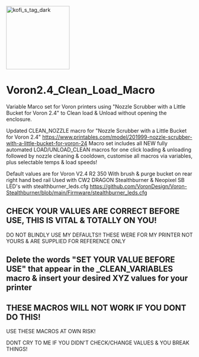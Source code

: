 [<img width="171" alt="kofi_s_tag_dark" src="https://github.com/3DPrintDemon/Demon_KLIPPER_Essentials/assets/122202359/6538fcbf-b866-4e33-81c6-f9c95428bca4">](https://ko-fi.com/3dprintdemon)

# Voron2.4_Clean_Load_Macro
Variable Marco set for Voron printers using "Nozzle Scrubber with a Little Bucket for Voron 2.4" to Clean load &amp; Unload without opening the enclosure.

Updated CLEAN_NOZZLE macro for "Nozzle Scrubber with a Little Bucket for Voron 2.4"
https://www.printables.com/model/201999-nozzle-scrubber-with-a-little-bucket-for-voron-24
Macro set includes all NEW fully automated LOAD/UNLOAD_CLEAN macros for one click loading & unloading followed 
by nozzle cleaning & cooldown, customise all macros via variables, plus selectable temps & load speeds!

Default values are for Voron V2.4 R2 350 With brush & purge bucket on rear right hand bed rail
Used with CW2 DRAGON Stealthburner & Neopixel SB LED's with stealthburner_leds.cfg
https://github.com/VoronDesign/Voron-Stealthburner/blob/main/Firmware/stealthburner_leds.cfg

## CHECK YOUR VALUES ARE CORRECT BEFORE USE, THIS IS VITAL & TOTALLY ON YOU!

DO NOT BLINDLY USE MY DEFAULTS!! THESE WERE FOR MY PRINTER NOT YOURS & ARE SUPPLIED FOR REFERENCE ONLY

## Delete the words "SET YOUR VALUE BEFORE USE" that appear in the _CLEAN_VARIABLES macro & insert your desired XYZ values for your printer
## THESE MACROS WILL NOT WORK IF YOU DONT DO THIS!

USE THESE MACROS AT OWN RISK! 

DONT CRY TO ME IF YOU DIDN'T CHECK/CHANGE VALUES & YOU BREAK THINGS!
